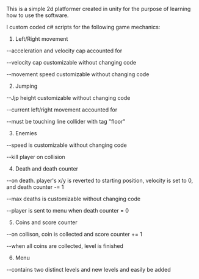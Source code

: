 This is a simple 2d platformer created in unity for the purpose of learning how to use the software.

I custom coded c# scripts for the following game mechanics:


1. Left/Right movement

--acceleration and velocity cap accounted for

--velocity cap customizable without changing code

--movement speed customizable without changing code


2. Jumping

--Jjp height customizable without changing code

--current left/right movement accounted for

--must be touching line collider with tag "floor"


3. Enemies

--speed is customizable without changing code

--kill player on collision


4. Death and death counter

--on death. player's x/y is reverted to starting position, velocity is set to 0, and death counter -= 1

--max deaths is customizable without changing code

--player is sent to menu when death counter = 0


5. Coins and score counter

--on collison, coin is collected and score counter += 1

--when all coins are collected, level is finished


6. Menu

--contains two distinct levels and new levels and easily be added
